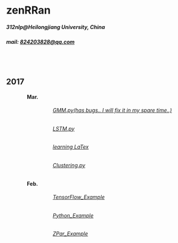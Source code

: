# zenRRan
##### 312nlp@Heilongjiang University, China
##### mail: 824203828@qq.com
<br><br>
##  2017 
#### &emsp;&emsp;&emsp;&emsp;Mar. 
###### &emsp;&emsp;&emsp;&emsp;&emsp;&emsp;&emsp;&emsp;&emsp;[GMM.py(has bugs.. I will fix it in my spare time..)](https://github.com/zenRRan/machine_learning/blob/master/Cluster/GMM.py)
###### &emsp;&emsp;&emsp;&emsp;&emsp;&emsp;&emsp;&emsp;&emsp;[LSTM.py](https://github.com/zenRRan/machine_learning/blob/master/Deeping%20Learning/RNN/LSTM/LSTM.py) 
###### &emsp;&emsp;&emsp;&emsp;&emsp;&emsp;&emsp;&emsp;&emsp;[learning LaTex](https://github.com/zenRRan/zenrran.github.io/tree/master/LaTex)
###### &emsp;&emsp;&emsp;&emsp;&emsp;&emsp;&emsp;&emsp;&emsp;[Clustering.py](https://github.com/zenRRan/machine_learning/blob/master/Clustering.py)
#### &emsp;&emsp;&emsp;&emsp;Feb.
###### &emsp;&emsp;&emsp;&emsp;&emsp;&emsp;&emsp;&emsp;&emsp;[TensorFlow_Example](https://github.com/zenRRan/tf_example)
###### &emsp;&emsp;&emsp;&emsp;&emsp;&emsp;&emsp;&emsp;&emsp;[Python_Example](https://github.com/zenRRan/learning_python_example)  
###### &emsp;&emsp;&emsp;&emsp;&emsp;&emsp;&emsp;&emsp;&emsp;[ZPar_Example](https://github.com/zenRRan/ZPar_Example)
<br><br><br><br><br><br><br><br><br><br><br><br>




